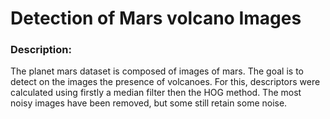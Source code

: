 # Detection of Mars volcano Images
### Description:
The planet mars dataset is composed of images of mars. The goal is to detect on the
images the presence of volcanoes. For this, descriptors were calculated using firstly a median filter
then the HOG method. The most noisy images have been removed, but some still retain some noise.
